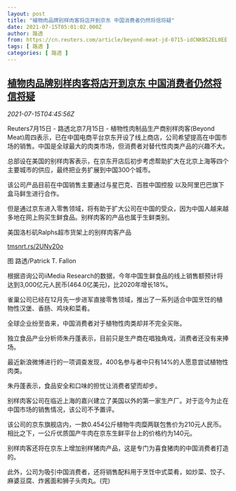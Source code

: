 ```yaml
---
layout: post
title: "植物肉品牌别样肉客将店开到京东 中国消费者仍然将信将疑"
date: 2021-07-15T05:01:02.000Z
author: 路透
from: https://cn.reuters.com/article/beyond-meat-jd-0715-idCNKBS2EL0EE
tags: [ 路透 ]
categories: [ 路透 ]
---
```

<!--1626325262000-->
[植物肉品牌别样肉客将店开到京东 中国消费者仍然将信将疑](https://cn.reuters.com/article/beyond-meat-jd-0715-idCNKBS2EL0EE)
------

<div>
<div><i>2021-07-15T04:45:56Z</i></div><p>Reuters7月15日 - 路透北京7月15日 - 植物性肉制品生产商别样肉客(Beyond Meat)周四表示，已在中国电商平台京东开设了线上商店，公司希望提高在中国市场的销售。中国是全球最大的肉类市场，但消费者对替代性肉类产品的兴趣不大。</p><p>总部设在美国的别样肉客表示，在京东开店后初步考虑帮助扩大在北京上海等四个主要城市的供应，最终把业务扩展到中国300个城市。</p><p>该公司产品目前在中国销售主要通过与星巴克、百胜中国控股 以及阿里巴巴旗下盒马鲜生进行合作。</p><p>但是通过京东进入零售领域，将有助于扩大公司在中国的受众，因为中国人越来越多地在网上购买生鲜食品。别样肉客的产品也属于生鲜类别。</p><p>美国洛杉矶Ralphs超市货架上的别样肉客产品</p><p><a href="https://tmsnrt.rs/2UNy20o">tmsnrt.rs/2UNy20o</a></p><p>图 路透/Patrick T. Fallon</p><p>根据咨询公司iiMedia Research的数据，今年中国生鲜食品的线上销售额预计将达到3,000亿元人民币(464.0亿美元)，比2020年增长18%。</p><p>雀巢公司已经在12月先一步进军直接零售领域，推出了一系列适合中国烹饪的植物性汉堡、香肠、鸡块和菜肴。</p><p>全球企业纷至沓来，中国消费者对于植物性肉类却并不完全买账。</p><p>独立食品产业分析师朱丹蓬表示，目前只是生产商在唱独角戏，消费者还没有来捧场。</p><p>最近新浪微博进行的一项调查发现，400名参与者中只有14%的人愿意尝试植物性肉类。</p><p>朱丹蓬表示，食品安全和口味的担忧让消费者望而却步。</p><p>别样肉客公司在临近上海的嘉兴建立了美国以外的第一家生产厂。对于迄今为止在中国市场的销售情况，该公司不予置评。</p><p>该公司的京东旗舰店内，一款0.454公斤植物牛肉糜两联包售价为210元人民币。相比之下，一公斤优质国产牛肉在京东生鲜平台上的价格约为140元。</p><p>别样肉客还将在京东上增加别样猪肉产品，这是专门为喜食猪肉的中国消费者打造的。</p><p>此外，公司为吸引中国消费者，还将销售配料用于烹饪中式菜肴，如炒菜、饺子、麻婆豆腐、炸酱面和狮子头肉丸。(完)</p>
</div>
